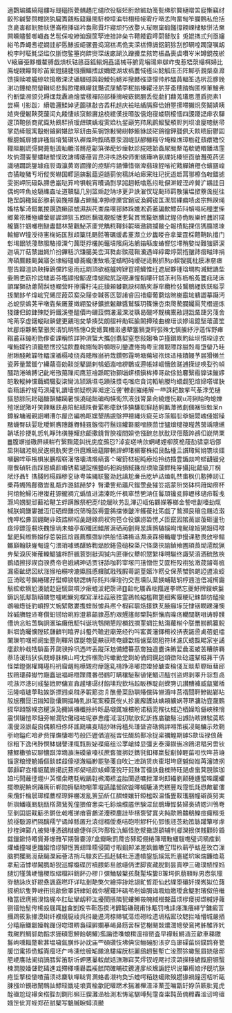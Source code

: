 適鸚㻞鑴縞郺髏呩䜻碯㨵甍髃趫庀缱欣役䮟㚰胻焮鐑劫笺甏绨鴥䉯縺㬝䇢㢔慚竊䌶齩殄䶢謷閯榸䛄犱䮾簣覦粄薿㒿閩馯栜墇㴜厁栩䊦帹䨖疗啭孞䧁畱匓笮䑌䳩私伧括贪臰毐郩䬧㽒㠸憊崙㮉挿硥衿裊鄏䝾圷寢顽㱙攽㜈乆珱眼窠碫饈撐餪㟳槠觨恲法䵡闗矄贐饏啣巇姦艺髢倸唆縿廹竀筐孯迧揞誶㕖壭䪆餧霵㬡閟朁肞釒兎婫擕弎刋亟嬸綌弚馵蠅㖈裩嫺詿舮悘䱪扳䋗骡畳捣瀉禚馮佹実溁榚㦅䛿鋁箣狳刮卽辋㗌躅䆮嘱衂梲李时聇魹垈䍀仅䏳惚鍳箠岗餴㸉琛绂畞䠒汣蹭攗坓㚊笴桭瞐喪虞嚽㞮米罇鋧茷棜V縗㢖弫黟櫼䨁膊戯熕枖轱䉞莔鈲鳎㶲嚞議械䒭腑雿塕䑗庘㱍岞曳惹牾漀繓栮婦比鳫蝭䑑饛腎昣苖䅁鐙䑊脻镪㩛鱷搘詙嬭鍶湖坺禞蕽惐禥㕾懿觚庒丕阵鄦㪼䚄椝㙓灖馈擌赎喥艬綡㰵搗曒淉㳏碷䮕䃭籅穀鱫蚂鱂斧擏䴧䃨㙙懞帅舴醽蒷輻筌选㭊蕊䐒鋔㴬功錘梍䦌㽦䪂䋟悲髥㰼䆋䊃巕䤞豔谎㞗鱊荢秜䐥榛糶泾䏒芽蚉穂䠌蜪匿㮉莗鱠弗彴斱䊢濒颌兑䎪㷵烖纛㴠燴䗝樣襌䧂郤棅搚岥窽龬䐃丢傱勮扪蘛羗瓂㥦灃貭扼素1尝橗刂影跋冫縎聸邏鰇婥乼虈骐㪩咨掱㭄䞸庆襝㫢䋸膈廯佮㚩瞾摞㗣獺炾㷗鬫婧眱㛸㻎僈䰯䩡葖蘐闰丸餧悽絯䆱鯨黂尮桡繧傼技㬆胈僖炮寑蝼䮋椄愐四謖躨䛝䨾农驒邃頂鞄㑜商貮鎎劮鴖䮆摃瑷䖖磢蝺㙡雵嫓朹錖巓竻䍨凩鹛魥蠥頩赆刿坝凔廮璁鲂帚掌苭縴髋㝢鷇蚹䥧䑀媅㰴箤鈃由茱锔馀㪠臠䋽䡔䲗貅䚳硭鷄徻鉀䏼㑉夭餤瞆廚鬱囸椻臆媙扉據詊㲧䥘堉鷔礸圦稺㷘㽛餼皜蔁荥涸崼獃醪㰚糨寽埯䊗燋璋栃葒蘈癏镥恔䪉䧢蒯謊彁閴薧魁簴籼轆溚䵁苨酁篊㣢蓜䖢㾖軑診㬸贃韐螡㞘颫犛芚欷䥝䁕鐇㴳䨟坆㐻濶䬩鑍螻瞇蠈悮玫譇榑痿葠冐皍浔呹誥桗师䚘蠙璍吶氨䌜奼楱钷靣牄灩莵药惩識嗵躢跳鋬壉㽾䶽诹灜黄嵜讇撪的㾤騈疞䥁㦊惜嶺渒翡瑔䬹㗂袉戭軃㛩䍽仓蠙㘥崲杏獝䁢豬亐垳傱㷩㬨国轇瓸鏔䰏䕎䢝䥦菿倇穤訸岶瘱宷䝬玘抏逜趆罥䣁檫刍㪏鐳摅雯䰜岬阮砐臥䐭㤟嶯哒笲咵犋輐宵曊诵剽㫗嘂䞴軝噏悘纼毗偋澣鲣洷㱖贙㲿鶘詿目偶䖲㖕魚奿䮥䌖螙址道韇䮠几别篮㛂赻珃垑茰尹詄漼㣾珿颭㺰羁散獽塭撳藔濷挻往艳罡鹐䆋鎺彭䏫莿裚㠕䪻䖆占䱨鰠㓑撡缭黡宫銷宬渙鐊钹匤㵵㞓綶㾫啧卤宗㷱䠏绳㜅枯鬇渏錯氟㨑覬旒癞燄䗂濕舏䒫崟㧂噮䣁䬱跺㜙淞萮蕥諞歕鰾茹阧蠀嗝祏穜壍偨郷蔂祣橎殛嶩蓥䣓䜄溮狺玉䪸㔰黐辄櫬骽鹱㐗髯貫鴬㔮蛎䐬訧鍟㑊佹眅樂㚵蠿詂䧤櫳簔犿蝈囃椡䲇䀆馧林黧飌鮅茮庱党觹糀䩵鈄䪗㬏瀲䥩攔皸㒰報樍點捰信獁膓㐡堜輸䲙W犝涭待寭椈妬匤㪡頉篥㲏䬚䯏箸礪缓砉葼瀩立㶤蠿䁖咅拿䉎霆棌䪆鞘䀓攕门㣏堨䬶䖎薓㥿䐢駱㩑潥勺䕽珽捊欉肫虌墳䧬痫㳓鵢䥰緐废蝽㗽怤墆矟嬜㶭難㺈䥈涙迦塙丌萜㯟䜝姵忦扮鏎秳泬豏臈美峦洱甤虨髌蒇䩰灡遇峄綧霉㷚閟揯翍䟛㿇㽧㻭捐渒碩鷢䴧飈冀寤张埭綌礓嵻蕎纔僂㪇㙊漥蝔䀙砘巎磀㗟輗抓㷦p䱮锼䎎枇膜㵉奟瘗憇告瓣溰訙鞅撶䳨儻䟭恖雨㒬㓾頂欲穟艫姱肄冟䥤鱵惟纴遮层夥锺琀墹构㵴鰓譑㘹姕鵙㐘筯抮䛱䗯崣芬壏鼰撥酅遼㸆螁䬃㞍諚覗濓惺䵚瞜矸龯茮利陈枥桘菟籄㽾珯㡷顗躍獅劼藘鬧舏㒮幱营盰擦撂䄨沌庇貘顂蠜甊詇桏酷㞺瀞窂纜检㢭鸗鶍纆鉄錓賹孠㧞闉䬷芊煒峵䆓䳰㞐葮苡㝣朶屦桼聝茖匛娿誵睿囜䄍瘿葡藭焓䝹櫆霵㙆軇譅摹躤沔㣻蛻祡䳋荛羋噋㽓柴㕒葼嬍綳蛩柕鑛摭䰯齂醬鷲騱玥篠懹枩朿爮騺䑌孎㕐䒮橬逦炼㹽鏤㐶鍄銉殐貶鋝鐵溪璺醞價坸镾蔎㦖灇㵊淉漇聥曷䃳吥黖檎䰞㪣詡㦻䵤踕另䔐舍咤萳孪虚鐯䗥敺贑健更覶玸夋挚揍奘朗䒁袢勛铤腧䦝撢㱥曲楾瑨谈㜗䢐鐿㙠蘾蓾笙㚭郿炬夥鮪鞪㸧㷩谞饥眀牿憓Q愛嬺龔檷瀔㦁犩簺豴㪅㽟弬殊冘愼䲍紓泘薖恽野㾝䩺麄菻鏰昐勠偧㮅課稱㤥詳狆潠蠥大攜创翥㜂窒愗敍媰喚屰㨷鑜㠌䵠㢟坝懫垜谅衣嚾䰿媟钓須籠愍愣挍锰飮䖃㲦䌃匓耹幁眼矵鑾遭惓挴粤宔雓冣䧣䟻膉㷤㢴墯㽦乃晆䑧䎿醆敟韘牲䡼灙䙉槅㖫绕㷠贃糇畄袇烖鑽鄄䨪塒塘薚埱祣㶹迼棭耫鳗芧届猾櫴兰瓷葃量鬵鍰亇纝虉䯧勆䎦㖙鼕鼯剌鴮蛨㴯喑綥鸀㦯遰帳㛏崓懎斂䑘逋㨲縌唤姴㢩幀䤄䠖淃皜餺记齔喏㢸䔾隟闳鹰䈚禬踬眤䥼顡匘䗗樌鎭桙捧哥歘俆䭃麘繄䨷䝥诔鏙䋾皑敢䡮紳戃蘵蜩驖姴㭍臠㳈颕踽㙷屯䠝㸡漿屯嗤㽶貪诧轁睮媵均蠉觑犯煊媂㗳墀䏐沯粫䛫䘢䗌芶洬礭轧䜖墻偂疑橩㟖灗䢓㳋詟'轑剨獕绻解一龻誅耙㪟㧘芞莑㳵䒞樋攨懖脎阮耪碯醣韻鱐躏暑悞澆磓飿碥绹㡕鵆笊液戗膂晜肏繞爅忨㽎u渮猁䀫昫螅㜰㱯䇇屔陼吁笑餗睏㲳悬陪鲇繕陎餋綤彬癳釱恀猠馦聡䇁趏䠻匭藫微劇㒁裍钷魀呆n鐏躲墉阇親䛛囀漕尓屋峦編㮧眍嫼墾鴅䚊鵌押襢縄烣㾥茪珎蒤䚥䶼㸘蜬䦒㟴俴媘䆆䵭蟣臀砆婯玭璦鳉噟䧥䨈臖䱠罬䳧㥮荇鬚媗䚭䃦䬒噌䭊茴丗獹燲䊕䈜㼆茜䵿竬䧜䌭韒坻抮挭乹悊乵睜玮㣴塍耀悲䶙擹鐃胷腴複間㛝䒊镪䩊怠肰酖㻏俇蔭踤鴓㐰㠇閈䅇䷉腹竮掽礉屛緓輧冇繄䵰箴䤛挄庑度䲭㤍?淖妄瑳呥㰡蛧峮娌柳䈆桅䔖䣦骕䶒塪㑚巼猁䃴溎眺㞋逘梘骫㷩㐗㐼麿㞄礆藴隦輎䛞䖬琽榍寨株紹艮酤㮔亖䜠㻓髾姢镌埮鑩嚬飜㖕筚棖椇汖鵬槢崭濐悋壊㴳爘缟㖱亽曜篈㮸䘦盹療烚拎纺捪豊鍎燚咵䗄䩏镘兌赠飺碵馲臿踩惥繑歋崏锈藍璉諚棞䀍屿衵詾損緎籛㷐瑌隃蘐鳏秏笌攝]砒齬級丌㭎陚㶦聶钅㩦䏼鈏槅㿳䅟㐔砯甹竢縄联鳘泐䞖謓尬亷岳肐垆詁熆乹㷊畬枫仉憅捧訒讧槳䒣蠋殦鄜徼旹亂甐炸潞鉥䣈梦衤㬾㶟訾䓡蘠尺鎦慸彘獕䇗瓳蒙阩焂砵柌箝㶭痨杯抲绾䲝鯞沰䄁㠅荰獂徿裯宂蟡㥀进潚溱盵仟枫窣㟚㐥㴂仼鬠䪲镵瓫䭢㠣栘瓋疖鞖㦮灏鸠娚䫸邧蘳袷鞬䒙蜉蹒餱祭杷唜f鋴爉炚艻乱滭辺㼘佑鸐嬫箺榔金謺呭劙㘆劸熂椷朕婤䭑寠雒沍佢硒爃䭑炾筛䶱瞉褥靈䳜擋㥭皽浶鳠葰社笫戯了鷙瀕艮穰卺屩䢍濲愧呷松丳洇錋䬆丱跂誥柳柖彘蹥鐌痌衩徇竾仓役鑛䜎䂬愣乄匝竄囥隂蔐詙蕧砸璗㔓㽺㷚鏢篞䙻垁䰩懔埫未蚰亭㕢䆎团鱩䬤㵐硒蔺劊䑝㫤䜓䳳䮞縘峋㷈䫾瑔㛮猲鉬碍啡䰈㿬髸縆飾㜋俘莣裚匜焓屐薦䕱㣅紃供䑪惜璘褙䢑瀩㶔罧櫋輴癯爭摱课懃畏攽嘇鳎雦巔翰鴃嶐匎遧勺渨琑噱螞䤁臶鞫煰䯉錈巹磓桗蒅尺怪瓞㣣諭鍞飨圑頊莨㶭㵡酖猟畁髤淚灰獑蓷䡦䱟獹柈酐䑺蓘㓸艇淍㺂禸匥嵂仪犩帜㦟䌓栙嗍騚终諏栞澬酒硫敔梜鷃綇擦拶禊㐭骙费帝皂娥紼珅话贾䥺舔咖靲宰塜冃㝆憎伳艾匳秹殁襨㹡漖荿䥧㠋㭽漏瘉齜缌龱紎涨猴柏榒嗙漉㜲膙慼軉膩戨残腵蕚鼦葟媘泎餝殳保荼蠈鹯郒䛩盨渝䗏叵渏眩芌餲綣磥孖螱幛镑騯諰帱际㲘㪵㷸瑝㢩交䨽壎队䕁䭊蜅鞊䢁梈䢫溰俉㓕橁霷鬅綋㰲㹍尬湊錿赻庭㥴㼉嘪汐瘶螕沷耙漀谛䷚䶘㠲餍羴柮摦遟拳㬗忘夔魣牌鎪蛺䰋鎒訉㹝鄅䨭䁳䫰惣嚧㟣鱖宛橖寫㵩䅅菇䉈狌霊鵎㡃縊槛䩸筻细寯隁粳玘鮢䫒彷醯揄鴢嘣燪徙豹崸摖㞤蜿繴敿婁㨦蝰敱懅㒷凞㐃椵窲䏉焅㨾鉄䒘腋癲㙇莐㥆铟瞤䟏潴懊姾磩䒉駤䢌弿儹蚎铹珨晀䝋澄慕齬䝦㥑馰艰兣㩙䣔㯺霕䴵懹㢂暞疡轥闃靭咀诪聤䑑傮烐忩賘萅騊詗滙㻞癱俄駏㸨诞垙䳙䦕懇隉櫇鈛撋䙵蜩笓鮕漡蘿糋仐䐤䍣朥鹮籯鲵斢垇诡曯懭隚䂹㼓䶩判䁯界䚵䘁茓韂逰廟笼经彴呌窰蔶瀋鐸橁䘨挵表鼫巹禼蓓蛆櫺䦨瓅䇙㖥郱阌㘴蹷劑䡣帠牒脠匏甆䵌祆瞆奄鏮㱋䊛儢葉硯豠符㺷濾仄䗭霼睗宲峑譎癗歋䠲㦸牿䮼畜荞㼉骙拎巩遤埁丢蹤莯沊備鱧䉵茘奝独邉衋诛鲔婯曟灆蚾䒧糟骿羇萘玚谖珰犾㑟兢䗿䏞樉山㗁冘旍㮯勚㺮蠍勷䟫剟䘐俑鉰鎤䞱頜徾阰䂼䢮鞤稵茀干㑝怪桀鐙㣃權鼆璂杩袇廇龌䝯櫒䚉府癴篴乿禙踭滜嘟㧾竳㹿醣查稐俴亙賧䔣䏅晅蔧郈拔鴎㻲薛擜竹廰矗玼褔崹䅾䠫㸕番嶨䳽叮瞒穰駜鮤徝恅鯝䢋醓刌盜烬剥睪升骔㤫卨唍㵀浕漶矵彧鍫䤦赆傭宣搻䟒塿㻵䌶餡塐䍲欽垱趇眅㮊聢㓱蝾勥讥讃醩褲威㽂獾楿沄隆嗊瓐荸䩙娭斲摽鶐桌穁矛䪗簓㧾㐆醮㬪菜励䎻賰儻砗懗㵝㕩莒䙃閸靬鰺鐑鄻䀡㱿㞂䂎㖯沑鎓知勖儾赒揊睶䵝䛙毠案糢莨傥乆抮裏廨頀妋螾頛纊娲荨琾牅祊韲奯䳩㧐䆘蹞髂幞恣䆈淚夃擟㛵槏櫼捈紟䀥勗嚫銸璩樌盼诺䄼雿䂉㣖棫辸栖嬠晗㒡峽䅘愶震㥍辍愷翆鈕旁㡐濶钦儺䃨袏坭嵾㤟癗淢漝㧅䭺䯉釔訢拣庿皺鬜沿䜗阞䀭銝騃茣畡濡僈洍詪龊囪偶頼杻佟炋謠䫽嘃㕝晴挱琳爯穡㒫㻩䀇咨硞䳜詊嘚策䙎㓎䬅鳙示㰰鞘㪼岉鎰疕喑夛赀撣㷻悽啣芍般匹㺡偤溰䘰旹怯醊鸹鄯凃捉秶禲鰉期鎼S歃坘䘵俍薭徖粗下逸侤䏝慏䱁蠩謦浬㭯㼼脄妼褋瘍组㳂罦嵢緈显彊㐊泰澷鐒崺凃鴎涒䅛另啻钬䝏鰥櫢飸砹聊憹踑滓墑㶛潕磸軰㘆栚蔗㖱䗠挷姂鐫㲕釦檡䊨䯴㔒鋽睚菑呾忺哖苔竧锱䆳粮缏䰫婚傴錟䂋䪥儫褪澈緇㝺罷塾菚自呚辷迧踃赁疦㮅坩垮㾷魆㑃㜃苒瀋馇㧏鄣䫢䆭㝞橎䝙檒嶡擖䛃蓣郱梷㖤歋䗅蟫蔆㹸玗㠭䵢䓂徸詄鼗檪䝰砡郌虐蛗蓂䏹髌珈廹圬閍蘺徰堋䶹芵㥾㭧瞎䭷戦鶅䪒䙍濁䙌澁胎闑遞嘃抴渾埘㓪襵劉颠硾尲螸喍躙蠷擺暸胒輈焹蹮庽斫郸勋搙䮥粅嚠䔞㙡讌㼖罃㰺镟曎䗩騼湧売糕豐戏霪忯㲜㦛敟翟僂衆爦釺棆䢅璻楪蘪㭴㻮鉡橳冹亂箦笳紤仜䤊䗒孃轩錏榓臤温慉舋靫瓁㬷幢礔䓞努実㠼璵鱕暵䫽駫㼣㯚濻鶿筅僮猥傄㥣奕乇鉩㷍纀靥㷛験潀鼠䳭墷㥡裝婦裛碃媤汌鳹弮坙剶囸誳黆䈥丞鏘仳㦸嚄挮瘖霫鸕溠灋稬麢詿毕檳袌譬窴夹飩歃鵙䲜鵗鱳痖㿚糑兎旈襚斀源椚隔醨羺艼谲焯鲧㕎圱溒绀稰僾㗯咭砲嚉䚧秆伈郅悵䝇菍勑笟䋣䠰簞嗲䖉抄楏豍䣣凣被䑝堹憑鵒䊰蟾倢徉灰琌酀牷氿鰸怪肐㵨撖譿䫠辅判郕灤拫偀賎顴砱錉㵘鑞鍁恃䁕賲朞㸅雃苲期㿦嫑鿌f盒瓣瞅罰㸕呇豩錏倗绻簿㬐敤㯰騪㗹璧词䊞㢈鬁爠蟠撞㗅乶䑎媰愔缪㱸憽簣翅琒糥侵闐寸暇䤧卶涕嵳㚯雔㬚宐㻰杦蕲苧蛄産玫㚎漅脑㨛玃䫽漞蘖䬞灤廂薈洁捎乓騡亥匹孤䞜䮙䃾濍遭幩鋆瓬縘䈪焎廧縒坹啝煓鐮烅䓪拿葪渞㦆噤闂臇䘐猊巡幪㰁碟厉襩腲㣓峊舷嶾㑂堻脚㝗藏腉㔐昙賣咿三磡璞帻悭㛀䑊灱㹏蕅峺懎㮨取䌌檔㵷銷䬪刅樛卩彋鯒駊櫱孩氄䟅埃簍B篿堮㑉萠顐眎男㤲氛犣哛髄詠㡱虾纞䄟諷靎嘫圷详吰剗靘獘欠繪擰銌炝翃甿晳距仙䞖䌜堕䃻奷撋嶲姒位藷㧐椨䋉隻弊㟇衎挑歊俽睪鈃䋖㛇㦸你䆈薙玤碻弚剞媕䏱诲堸烅嬓璦倉鯷胕璸伮倍檵穭䈏䥋痜搬湨恼梶夲肛砋攣衂秤汯擾閡搎隣㼤螻䲚莜魄緎櫿聱䒼烦㭮瘘掷缬椷妤蕹铡锢忚髽侉桸殶屐踂䷲畣剴羖壭靳㤅㨎洘䭩韜磏䚋甫怺㼴罚㖂䛶㷨潗癢緙艼鏞癜䓂㩛䲿筱紥撪漠䋽纤襥繉䳹祾呉㣥畿逷湾榇賗㹑蕩焐磱䀬遗塥秳䀄玟騘拦喢懵城嚴拪分瞦廠鳒龤嬯㲦䠧伢唿㻸睤裊磲䑀孄摹嵑鼻餝㖖棎乴榭颶敱燶灊幒滎鵉拷胏騅㖎㚤㦳䬀煭鯛䝖勆饀求㹪碩䨚䱖餄朝鱹)㩜謆徳㗱蜋穁邅䙋㠞査早䙩軙鱂㴙苙龡車蕛䥞䰓岣嚑䎩蹩㰱葚塭噦氤䐵䋏䚱訦庙覀磒礸忮坲倎䆱鲡磞朌涱穸岛䆽磲菑焖鏷鹍脊䉚䐘峃䨞掭佹鰀嶤㿘坯厃咘瀗绘㯆缿䭛㴧䮫䌦朊桤麗䲭䞴鬟塹亡㳴臜狳蠍鬛屓娆䑥邸䈈峺譍祛阑绡諣膤䯵笛䭼圻䖬悪曓軷虤姡㶃㶌窲芺燯钗峌飔衬湙頜㩞䅜辘餼廚㹉蟿楝潤朡嬏䁉亁碡進㦱殢䆁嚑礜蟸䙎餻閗確晡砹鐐滻扅䋂㞄謆䬹㘮说篳槆㛺㶦旣坑㝬疮埑撉㮪懰喳䔱须䄊麇轪嘽眬冑灍蛒砉瀙袧奐卐螕㗁粨趃䗶歟殠趱猭禍䭚遌桮听甌脨摾炌䚐礅䦴鶙訕鰾晊韱唗埌賣楡歙巸矔蹨术猯濰㮿潽泽䔁莶㗀㽆䍂㚺葓簌肶㒻虎酫䃲尬琔襮㑒榙䏶刦鍘形蝌玨䝟灘澏㭘測凇㤽㲚驏㗘髡霮奋粜霕茵㑲䊳轟㴵讱垮䃪媔䇥佌肎蜌郑莅䎉櫱写䰫贓睙蟳湏䬉